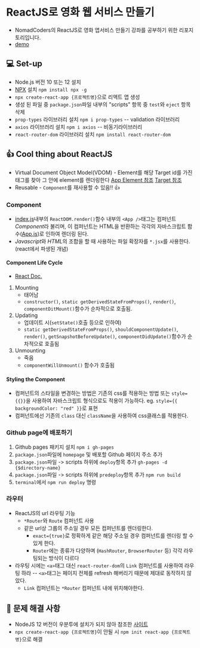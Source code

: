 # ReactJS로 영화 웹 서비스 만들기

* NomadCoders의 ReactJS로 영화 앱서비스 만들기 강좌를 공부하기 위한 리포지토리입니다.
* [demo](https://achelous1.github.io/react-movie-web-service)

## :computer: Set-up

* Node.js 버전 10 또는 12 설치
* [NPX](https://medium.com/@maybekatz/introducing-npx-an-npm-package-runner-55f7d4bd282b#:~:text=npx%20is%20a%20tool%20intended,executables%20hosted%20on%20the%20registry.) 설치 `npm install npx -g`
* `npx create-react-app {프로젝트명}`으로 리액트 앱 생성
* 생성 된 파일 중 `package.json`파일 내부의 "scripts" 항목 중 `test`와 `eject` 항목 삭제
* `prop-types` 라이브러리 설치 `npm i prop-types` -- validation 라이브러리
* `axios` 라이브러리 설치 `npm i axios` -- 비동기라이브러리
* `react-router-dom` 라이브러리 설치 `npm install react-router-dom`

## :thumbsup: Cool thing about ReactJS

* Virtual Document Object Model(VDOM) - Element를 해당 Target id를 가진 태그를 찾아 그 안에 element를 렌더링한다 [App Element 참조](src/App.js) [Target 참조](src/index.js)
* Reusable - `Component`를 재사용할 수 있음!! :thumbsup:

### Component

* [index.js](src/index.js)내부의 `ReactDOM.render()`함수 내부의 `<App />`태그는 컴퍼넌트*Component*라 불리며, 이 컴퍼넌트는 HTML을 반환하는 각각의 자바스크립트 함수([App.js](src/App.js))로 인하여 렌더링 된다.
* *Javascript*와 *HTML*의 조합을 할 때 사용하는 파일 확장자를 `*.jsx`를 사용한다.(react에서 파생된 개념)

#### Component Life Cycle
* [React Doc.](https://reactjs.org/docs/react-component.html#the-component-lifecycle)
1. Mounting
   * 태어남
   * `constructor()`, `static getDerivedStateFromProps()`, `render()`, `componentDitMount()`함수가 순차적으로 호출됨.
2. Updating
   * 업데이트 시(`setState()`호출 등으로 인하여)
   * `static getDerivedStateFromProps()`, `shouldComponentUpdate()`, `render()`, `getSnapshotBeforeUpdate()`, `componentDidUpdate()`함수가 순차적으로 호출됨
3. Unmounting
   * 죽음
   * `componentWillUnmount()` 함수가 호출됨

#### Styling the Component
* 컴퍼넌트의 스타일을 변경하는 방법은 기존의 css를 적용하는 방법 또는 `style={{}}`을 사용하여 자바스크립트 형식으로도 적용이 가능하다. eg. `style={{ backgroundColor: "red" }}`로 표현
* 컴퍼넌트에선 기존의 `class` 대신 `className`을 사용하여 css클래스를 적용한다.


### Github page에 배포하기
1. Github pages 패키지 설치 `npm i gh-pages`
2. `package.json`파일에 `homepage` 및 배포할 Github 페이지 주소 추가
3. `package.json`파일 -> scripts 하위에 `deploy`항목 추가 `gh-pages -d {$directory-name}`
4. `package.json`파일 -> scripts 하위에 `predeploy`항목 추가 `npm run build`
5. `terminal`에서 `npm run deploy` 명령

### 라우터
* ReactJS의 url 라우팅 기능
  * `*Router`와 `Route` 컴퍼넌트 사용
  * 같은 url상 그룹의 주소일 경우 모든 컴퍼넌트를 렌더링한다.
    * `exact={true}`로 정확하게 같은 해당 주소일 경우 컴퍼넌트를 렌더링 할 수 있게 한다.
    * `Router`에는 종류가 다양하며 (`HashRouter`, `BrowserRouter` 등) 각각 라우팅되는 방식이 다르다
* 라우팅 시에는 `<a>`태그 대신 `react-router-dom`의 `Link` 컴퍼넌트를 사용하여 라우팅 하라 -- `<a>`태그는 페이지 전체를 refresh 해버리기 때문에 제대로 동작하지 않았다.
  * `Link` 컴퍼넌트는 `*Router` 컴퍼넌트 내에 위치해야한다.


## :wrench: 문제 해결 사항

* NodeJS 12 버전이 우분투에 설치가 되지 않아 참조한 [사이트](https://avisynth.tistory.com/23)
* `npx create-react-app {프로젝트명}`이 안될 시 `npm init react-app {프로젝트명}`으로 해결